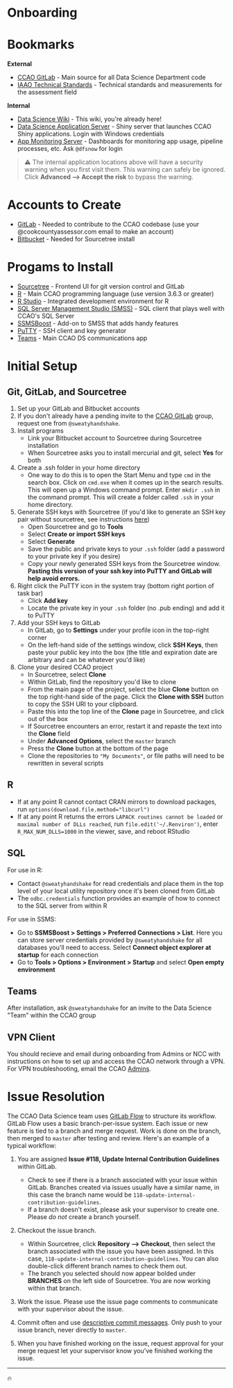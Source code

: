 # Onboarding

# Bookmarks
**External**
* [CCAO GitLab](https://gitlab.com/ccao-data-science---modeling) - Main source for all Data Science Department code
* [IAAO Technical Standards](https://iaao.org/wcm/Resources/Technical_Standards/wcm/Resources_Content/Pubs/Technical_Standards.aspx) - Technical standards and measurements for the assessment field

**Internal**
* [Data Science Wiki](https://datascience.cookcountyassessor.com/wiki) - This wiki, you're already here!
* [Data Science Application Server](https://datascience.cookcountyassessor.com/shiny) - Shiny server that launches CCAO Shiny applications. Login with Windows credentials
* [App Monitoring Server](https://datascience.cookcountyassessor.com/grafana/) - Dashboards for monitoring app usage, pipeline processes, etc. Ask `@dfsnow` for login

> :warning: The internal application locations above will have a security warning when you first visit them. This warning can safely be ignored. Click **Advanced --> Accept the risk** to bypass the warning.

# Accounts to Create
* [GitLab](https://gitlab.com/) - Needed to contribute to the CCAO codebase (use your @cookcountyassessor.com email to make an account)
* [Bitbucket](https://bitbucket.org/) - Needed for Sourcetree install

# Progams to Install

* [Sourcetree](https://www.sourcetreeapp.com/) - Frontend UI for git version control and GitLab
* [R](https://cloud.r-project.org/) - Main CCAO programming language (use version 3.6.3 or greater)
* [R Studio](https://rstudio.com/products/rstudio/download/#download) - Integrated development environment for R
* [SQL Server Management Studio (SMSS)](https://aka.ms/ssmsfullsetup) - SQL client that plays well with CCAO's SQL Server
* [SSMSBoost](https://www.ssmsboost.com/) - Add-on to SMSS that adds handy features
* [PuTTY](https://www.putty.org/) - SSH client and key generator
* [Teams](https://products.office.com/en-us/microsoft-teams/download-app) - Main CCAO DS communications app

# Initial Setup

## Git, GitLab, and Sourcetree
1. Set up your GitLab and Bitbucket accounts
2. If you don't already have a pending invite to the [CCAO GitLab](https://gitlab.com/ccao-data-science---modeling) group, request one from `@sweatyhandshake`.
3. Install programs
   * Link your Bitbucket account to Sourcetree during Sourcetree installation
   * When Sourcetree asks you to install mercurial and git, select **Yes** for both
4. Create a .ssh folder in your home directory
   * One way to do this is to open the Start Menu and type `cmd` in the search box. Click on `cmd.exe` when it comes up in the search results. This will open up a Windows command prompt. Enter `mkdir .ssh` in the command prompt. This will create a folder called `.ssh` in your home directory.
5. Generate SSH keys with Sourcetree (if you'd like to generate an SSH key pair without sourcetree, see instructions [here](https://docs.gitlab.com/ee/ssh/#generating-a-new-ssh-key-pair))
   * Open Sourcetree and go to **Tools**
   * Select **Create or import SSH keys**
   * Select **Generate**
   * Save the public and private keys to your `.ssh` folder (add a password to your private key if you desire)
   * Copy your newly generated SSH keys from the Sourcetree window. **Pasting this version of your ssh key into PuTTY and GitLab will help avoid errors.**
6. Right click the PuTTY icon in the system tray (bottom right portion of task bar)
   * Click **Add key**
   * Locate the private key in your `.ssh` folder (no .pub ending) and add it to PuTTY
7. Add your SSH keys to GitLab
   * In GitLab, go to **Settings** under your profile icon in the top-right corner
   * On the left-hand side of the settings window, click **SSH Keys**, then paste your public key into the box (the title and expiration date are arbitrary and can be whatever you'd like)
8. Clone your desired CCAO project
   * In Sourcetree, select **Clone**
   * Within GitLab, find the repository you'd like to clone
   * From the main page of the project, select the blue **Clone** button on the top right-hand side of the page. Click the **Clone with SSH** button to copy the SSH URI to your clipboard.
   * Paste this into the top line of the **Clone** page in Sourcetree, and click out of the box
   * If Sourcetree encounters an error, restart it and repaste the text into the **Clone** field
   * Under **Advanced Options**, select the `master` branch
   * Press the **Clone** button at the bottom of the page
   * Clone the repositories to `"My Documents"`, or file paths will need to be rewritten in several scripts

## R
* If at any point R cannot contact CRAN mirrors to download packages, run `options(download.file.method="libcurl")`
* If at any point R returns the errors `LAPACK routines cannot be loaded` or `maximal number of DLLs reached`, run `file.edit('~/.Renviron')`, enter `R_MAX_NUM_DLLS=1000` in the viewer, save, and reboot RStudio

## SQL
For use in R:
 * Contact `@sweatyhandshake` for read credentials and place them in the top level of your local utility repository once it's been cloned from GitLab
 * The `odbc.credentials` function provides an example of how to connect to the SQL server from within R

For use in SSMS:
 * Go to **SSMSBoost > Settings > Preferred Connections > List**.  Here you can store server credentials provided by `@sweatyhandshake` for all databases you'll need to access. Select **Connect object explorer at startup** for each connection
 * Go to **Tools > Options > Environment > Startup** and select **Open empty environment**

## Teams
 After installation, ask `@sweatyhandshake` for an invite to the Data Science "Team" within the CCAO group

## VPN Client
 You should recieve and email during onboarding from Admins or NCC with instructions on how to set up and access the CCAO network through a VPN. For VPN troubleshooting, email the CCAO [Admins](mailto:admins@cookcountyassessor.com).

# Issue Resolution
The CCAO Data Science team uses [GitLab Flow](https://docs.gitlab.com/ee/topics/gitlab_flow.html) to structure its workflow. GitLab Flow uses a basic branch-per-issue system. Each issue or new feature is tied to a branch and merge request. Work is done on the branch, then merged to `master` after testing and review. Here's an example of a typical workflow:

1. You are assigned **Issue #118, Update Internal Contribution Guidelines** within GitLab.
   * Check to see if there is a branch associated with your issue within GitLab. Branches created via issues usually have a similar name, in this case the branch name would be `118-update-internal-contribution-guidelines`.
   * If a branch doesn't exist, please ask your supervisor to create one. Please *do not* create a branch yourself.

2. Checkout the issue branch.
   * Within Sourcetree, click **Repository --> Checkout**, then select the branch associated with the issue you have been assigned. In this case, `118-update-internal-contribution-guidelines`. You can also double-click different branch names to check them out.
   * The branch you selected should now appear bolded under **BRANCHES** on the left side of Sourcetree. You are now working within that branch.

2. Work the issue. Please use the issue page comments to communicate with your supervisor about the issue.

3. Commit often and use [descriptive commit messages](https://commit.style/). Only push to your issue branch, never directly to `master`.

4. When you have finished working on the issue, request approval for your merge request let your supervisor know you've finished working the issue.

---
:fire:
